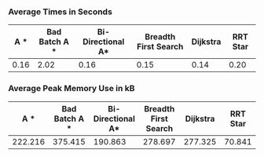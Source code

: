 ### Average Times in Seconds ###

|  A *  | Bad Batch A * | Bi-Directional A* | Breadth First Search | Dijkstra | RRT Star |
|-------|---------------|-------------------|----------------------|----------|----------|
 0.16 | 2.02| 0.16 | 0.15 | 0.14 | 0.20 |


### Average Peak Memory Use in kB ###

|  A *  | Bad Batch A * | Bi-Directional A* | Breadth First Search | Dijkstra | RRT Star |
|-------|---------------|-------------------|----------------------|----------|----------|
 222.216 | 375.415| 190.863 | 278.697 | 277.325 | 70.841 |